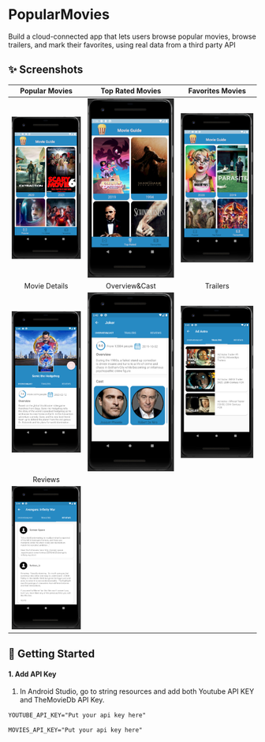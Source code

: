 # PopularMovies
 Build a cloud-connected app that lets users browse popular movies, browse trailers, and mark their favorites, using real data from a third party API
## ✨ Screenshots
| Popular Movies | Top Rated Movies |  Favorites Movies |
|:-:|:-:|:-:|
| ![1](screenshots/Popular.PNG?raw=true) | ![2](screenshots/Top_rated.PNG?raw=true) | ![3](screenshots/Favourites.PNG?raw=true) |
| Movie Details | Overview&Cast |  Trailers |
| ![4](screenshots/Movie_details.PNG?raw=true) | ![5](screenshots/Overview_cast.PNG?raw=true) | ![6](screenshots/Trailers.PNG?raw=true) |
| Reviews |
| ![7](screenshots/Reviews.PNG?raw=true) |

## 🚀 Getting Started

#### 1. Add API Key
1.  In Android Studio, go to string resources and add both Youtube API KEY and TheMovieDb API Key.
```
YOUTUBE_API_KEY="Put your api key here"
```
```
MOVIES_API_KEY="Put your api key here"
```
